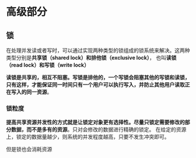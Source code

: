 # 高级部分
## 锁
在处理并发读或者写时，可以通过实现两种类型的锁组成的锁系统来解决。这两种类型分别是**共享锁（shared lock）**和**排他锁（exclusive lock）**，
也叫**读锁（read lock）**和**写锁（write lock）**

**读锁是共享的，相互不阻塞。写锁是排他的，一个写锁会阻塞其他的写锁和读锁，只有这样，才能保证同一时间只有一个用户可以执行写入，并防止其他用户读取正
在写入的同一资源**。

### 锁粒度
**提高共享资源并发性的方式就是让锁定对象更有选择性。尽量只锁定需要修改的部分数据，而不是多有的资源**。只对会修改的数据进行精确的锁定。
在给定的资源上，锁定的数据量越少，则系统的并发程度越高，只要不发生冲突即可。

但是锁也会消耗资源